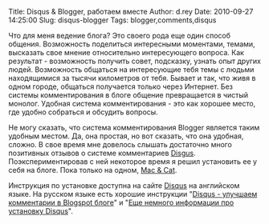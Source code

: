 Title: Disqus & Blogger, работаем вместе
Author: d.rey
Date: 2010-09-27 14:25:00
Slug: disqus-blogger
Tags: blogger,comments,disqus

Что для меня ведение блога? Это своего рода еще один способ общения. Возможность поделиться интересными моментами, темами, высказать свое мнение относительно интересующего вопроса. Как результат - возможность получить совет, подсказку, узнать опыт других людей. Возможность общаться на интересующие тебя темы с людьми находящимися за тысячи километров от тебя. Бывает и так, что живя в одном городе, общаться получается только через Интернет. Без системы комментирования в блоге общение превращается в чистый монолог. Удобная система комментирования - это как хорошее место, где удобно собраться и обсудить вопросы.

Не могу сказать, что система комментирования Blogger является таким удобным местом. Да, она простая, но вот сказать, что она удобная, сложно. В свое время мне довелось слышать достаточно много позитивных отзывов о системе комментариев [Disgus](http://disqus.com/). Поэкспериментировав с ней некоторое время я решил установить ее у себя на блоге. Пока только на одном, [Mac & Cat](http://mac.ownport.net/).

Инструкция по установке доступна на сайте [Disqus](http://disqus.com/comments/blogger/) на английском языке. На русском языке есть хорошие инструкции "[Disqus - улучшаем комментарии в Blogspot блоге](http://blogohelp.blogspot.com/2010/02/disqus-blogspot.html)" и "[Еще немного информации про установку Disqus](http://blogohelp.blogspot.com/2010/03/disqus.html)".

